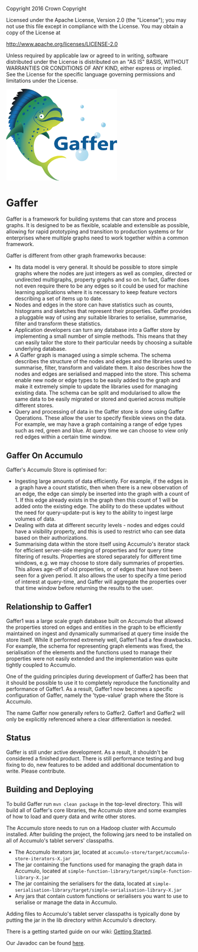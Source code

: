 Copyright 2016 Crown Copyright

Licensed under the Apache License, Version 2.0 (the "License");
you may not use this file except in compliance with the License.
You may obtain a copy of the License at

  http://www.apache.org/licenses/LICENSE-2.0

Unless required by applicable law or agreed to in writing, software
distributed under the License is distributed on an "AS IS" BASIS,
WITHOUT WARRANTIES OR CONDITIONS OF ANY KIND, either express or implied.
See the License for the specific language governing permissions and
limitations under the License.

<img src="logos/logoWithText.png" width="300">

Gaffer
======

Gaffer is a framework for building systems that can store and process graphs. It is designed to be as flexible, scalable and extensible as possible,
allowing for rapid prototyping and transition to production systems or for enterprises where multiple graphs need to work together within a common framework.

Gaffer is different from other graph frameworks because:

 - Its data model is very general. It should be possible to store simple graphs where the nodes are just integers as well as complex, directed or undirected multigraphs,
 property graphs and so on. In fact, Gaffer does not even require there to be any edges so it could be used for machine learning applications where it is necessary to
 keep feature vectors describing a set of items up to date.
 - Nodes and edges in the store can have statistics such as counts, histograms and sketches that represent their properties.
Gaffer provides a pluggable way of using any suitable libraries to serialise, summarise, filter and transform these statistics.
 - Application developers can turn any database into a Gaffer store by implementing a small number of simple methods. This means that they can easily tailor the store to their particular needs by choosing a suitable underlying database.
 - A Gaffer graph is managed using a simple schema. The schema describes the structure of the nodes and edges and the libraries used to summarise, filter,
 transform and validate them. It also describes how the nodes and edges are serialised and mapped into the store. This schema enable new node or edge types to be
 easily added to the graph and make it extremely simple to update the libraries used for managing existing data. The schema can be split and modularised to allow the same data
 to be easily migrated or stored and queried across multiple different stores.
 - Query and processing of data in the Gaffer store is done using Gaffer Operations. These allow the user to specify flexible views on the data. For example, we may
 have a graph containing a range of edge types such as red, green and blue. At query time we can choose to view only red edges within a certain time window.

Gaffer On Accumulo
------------------

Gaffer's Accumulo Store is optimised for:

 - Ingesting large amounts of data efficiently. For example, if the edges in a graph have a count statistic, then when there is a new
observation of an edge, the edge can simply be inserted into the graph with a count of 1. If this
edge already exists in the graph then this count of 1 will be added onto the existing edge. The ability to
do these updates without the need for query-update-put is key to the ability to ingest large volumes
of data.
 - Dealing with data at different security levels - nodes and edges could have a visibility property, and this is used to restrict who can
see data based on their authorizations.
 - Summarising data within the store itself using Accumulo's iterator stack for efficient server-side merging of properties and for query time filtering of results.
Properties are stored separately
for different time windows, e.g. we may choose to store daily summaries of properties. This allows age-off
of old properties, or of edges that have not been seen for a given period. It also allows the user
to specify a time period of interest at query-time, and Gaffer will aggregate the properties over
that time window before returning the results to the user.

Relationship to Gaffer1
-----------------------

Gaffer1 was a large scale graph database built on Accumulo that allowed the properties stored on edges and entities in the graph to be efficiently maintained on ingest
and dynamically summarised at query time inside the store itself. While it performed extremely well, Gaffer1 had a few drawbacks. For example, the schema for
representing graph elements was fixed, the serialisation of the elements and the functions used to manage their properties were not easily extended and the implementation
was quite tightly coupled to Accumulo.

One of the guiding principles during development of Gaffer2 has been that it should be possible to use it to completely reproduce the functionality and performance of Gaffer1.
As a result, Gaffer1 now becomes a specific configuration of Gaffer, namely the 'type-value' graph where the Store is Accumulo.

The name Gaffer now generally refers to Gaffer2. Gaffer1 and Gaffer2 will only be explicitly referenced where a clear differentiation is needed.

Status
------

Gaffer is still under active development. As a result, it shouldn't be considered a finished product. There is still performance testing and bug fixing to do, new features
to be added and additional documentation to write. Please contribute.

Building and Deploying
----------------------

To build Gaffer run `mvn clean package` in the top-level directory. This will build all of Gaffer's core libraries, the Accumulo store and some examples of how to load and query data and write other stores.

The Accumulo store needs to run on a Hadoop cluster with Accumulo installed. After building the project, the following jars need to be installed on all of Accumulo's tablet servers' classpaths.

 - The Accumulo iterators jar, located at `accumulo-store/target/accumulo-store-iterators-X.jar`
 - The jar containing the functions used for managing the graph data in Accumulo, located at `simple-function-library/target/simple-function-library-X.jar`
 - The jar containing the serialisers for the data, located at `simple-serialisation-library/target/simple-serialisation-library-X.jar`
 - Any jars that contain custom functions or serialisers you want to use to serialise or manage the data in Accumulo.

Adding files to Accumulo's tablet server classpaths is typically done by putting the jar in the lib directory within Accumulo's directory.

There is a getting started guide on our wiki: [Getting Started](https://github.com/GovernmentCommunicationsHeadquarters/Gaffer/wiki/Getting-Started).

Our Javadoc can be found [here](http://governmentcommunicationsheadquarters.github.io/Gaffer/).
